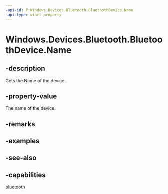 ```yaml
---
-api-id: P:Windows.Devices.Bluetooth.BluetoothDevice.Name
-api-type: winrt property
---
```


<!-- Property syntax
public string Name { get; }
-->

# Windows.Devices.Bluetooth.BluetoothDevice.Name

## -description
Gets the Name of the device.

## -property-value
The name of the device.

## -remarks

## -examples

## -see-also


## -capabilities
bluetooth